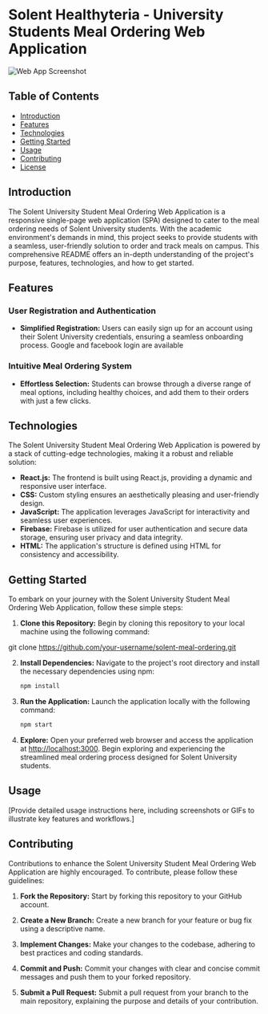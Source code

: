 # Solent Healthyteria - University Students Meal Ordering Web Application

![Web App Screenshot](https://res.cloudinary.com/dc2bds3nc/image/upload/v1695507939/Solent_Healthyteria_vm36gz.jpg)

## Table of Contents

- [Introduction](#introduction)
- [Features](#features)
- [Technologies](#technologies)
- [Getting Started](#getting-started)
- [Usage](#usage)
- [Contributing](#contributing)
- [License](#license)

## Introduction

The Solent University Student Meal Ordering Web Application is a responsive single-page web application (SPA) designed to cater to the meal ordering needs of Solent University students. With the academic environment's demands in mind, this project seeks to provide students with a seamless, user-friendly solution to order and track meals on campus. This comprehensive README offers an in-depth understanding of the project's purpose, features, technologies, and how to get started.

## Features

### User Registration and Authentication

- **Simplified Registration:** Users can easily sign up for an account using their Solent University credentials, ensuring a seamless onboarding process. Google and facebook login are available

### Intuitive Meal Ordering System

- **Effortless Selection:** Students can browse through a diverse range of meal options, including healthy choices, and add them to their orders with just a few clicks.

## Technologies

The Solent University Student Meal Ordering Web Application is powered by a stack of cutting-edge technologies, making it a robust and reliable solution:

- **React.js:** The frontend is built using React.js, providing a dynamic and responsive user interface.
- **CSS:** Custom styling ensures an aesthetically pleasing and user-friendly design.
- **JavaScript:** The application leverages JavaScript for interactivity and seamless user experiences.
- **Firebase:** Firebase is utilized for user authentication and secure data storage, ensuring user privacy and data integrity.
- **HTML:** The application's structure is defined using HTML for consistency and accessibility.

## Getting Started

To embark on your journey with the Solent University Student Meal Ordering Web Application, follow these simple steps:

1. **Clone this Repository:** Begin by cloning this repository to your local machine using the following command:

git clone https://github.com/your-username/solent-meal-ordering.git

2. **Install Dependencies:** Navigate to the project's root directory and install the necessary dependencies using npm:

   ```bash
   npm install
   ```

3. **Run the Application:** Launch the application locally with the following command:

   ```bash
   npm start
   ```

4. **Explore:** Open your preferred web browser and access the application at [http://localhost:3000](http://localhost:3000). Begin exploring and experiencing the streamlined meal ordering process designed for Solent University students.

## Usage

[Provide detailed usage instructions here, including screenshots or GIFs to illustrate key features and workflows.]

## Contributing

Contributions to enhance the Solent University Student Meal Ordering Web Application are highly encouraged. To contribute, please follow these guidelines:

1. **Fork the Repository:** Start by forking this repository to your GitHub account.

2. **Create a New Branch:** Create a new branch for your feature or bug fix using a descriptive name.

3. **Implement Changes:** Make your changes to the codebase, adhering to best practices and coding standards.

4. **Commit and Push:** Commit your changes with clear and concise commit messages and push them to your forked repository.

5. **Submit a Pull Request:** Submit a pull request from your branch to the main repository, explaining the purpose and details of your contribution.

